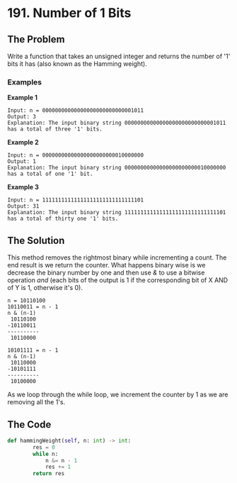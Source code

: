 # 191. Number of 1 Bits

## **The Problem**
Write a function that takes an unsigned integer and returns the number of '1' bits it has (also known as the Hamming weight).

### **Examples**
**Example 1**
```
Input: n = 00000000000000000000000000001011
Output: 3
Explanation: The input binary string 00000000000000000000000000001011 has a total of three '1' bits.
```
**Example 2**
```
Input: n = 00000000000000000000000010000000
Output: 1
Explanation: The input binary string 00000000000000000000000010000000 has a total of one '1' bit.
```
**Example 3**
```
Input: n = 11111111111111111111111111111101
Output: 31
Explanation: The input binary string 11111111111111111111111111111101 has a total of thirty one '1' bits.
```

## **The Solution**
This method removes the rightmost binary while incrementing a count. The end result is we return the counter.
What happens binary wise is we decrease the binary number by one and then use *&* to use a bitwise operation *and* (each bits of the output is 1 if the corresponding bit of X AND of Y is 1, otherwise it's 0). 
```
n = 10110100
10110011 = n - 1
n & (n-1)
 10110100
-10110011
----------
 10110000

10101111 = n - 1
n & (n-1)
 10110000
-10101111
----------
 10100000
```
As we loop through the while loop, we increment the counter by 1 as we are removing all the 1's.

## **The Code**

```python
def hammingWeight(self, n: int) -> int:
        res = 0
        while n:
            n &= n - 1
            res += 1
        return res
```